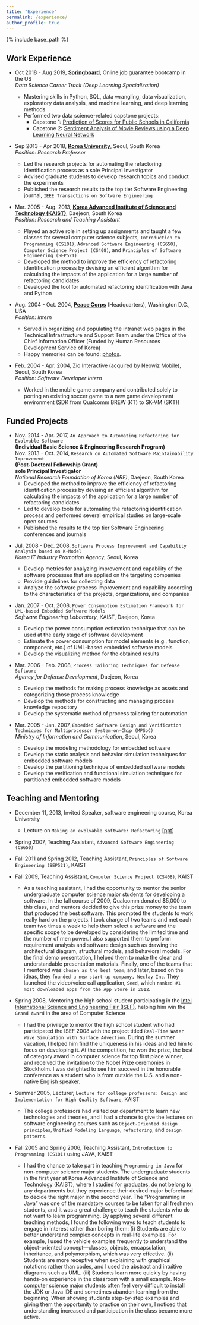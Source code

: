 ```yaml
---
title: "Experience"
permalink: /experience/
author_profile: true
---
```


{% include base_path %}

## Work Experience  

* Oct 2018 - Aug 2019, [**Springboard**](https://www.springboard.com/workshops/data-science-career-track/), Online job guarantee bootcamp in the US    
  *Data Science Career Track (Deep Learning Specialization)* 
    * Mastering skills in Python, SQL, data wrangling, data visualization, exploratory data analysis, and machine learning, and deep learning methods
    * Performed two data science-related capstone projects:  
      * Capstone 1: [Prediction of Scores for Public Schools in California](https://github.com/ahrimhan/data-science-project/tree/master/project1)
      * Capstone 2: [Sentiment Analysis of Movie Reviews using a Deep Learning Neural Network](https://github.com/ahrimhan/data-science-project/tree/master/project2)

* Sep 2013 - Apr 2018, [**Korea University**](http://www.korea.ac.kr/mbshome/mbs/en/index.do), Seoul, South Korea  
*Position: Research Professor*  
   * Led the research projects for automating the refactoring identification process as a sole Principal Investigator
   * Advised graduate students to develop research topics and conduct the experiments
   * Published the research results to the top tier Software Engineering journal, ``IEEE Transactions on Software Engineering``


* Mar. 2005 - Aug. 2013, [**Korea Advanced Institute of Science and Technology (KAIST)**](http://www.kaist.ac.kr/html/en/index.html), Daejeon, South Korea  
*Position: Research and Teaching Assistant*
  * Played an active role in setting up assignments and taught a few classes for several computer science subjects, ``Introduction to Programming (CS101)``, ``Advanced Software Engineering (CS650)``, ``Computer Science Project (CS408)``, and ``Principles of Software Engineering (SEP521)``
  * Developed the method to improve the efficiency of refactoring identification process by devising an efficient algorithm for calculating the impacts of the application for a large number of refactoring candidates
  * Developed the tool for automated refactoring identification with Java and Python  


* Aug. 2004 - Oct. 2004, [**Peace Corps**](https://www.peacecorps.gov/) (Headquarters), Washington D.C., USA  
*Position: Intern*
   * Served in organizing and populating the intranet web pages in the Technical Infrastructure and Support Team under the Office of the Chief Information Officer (Funded by Human Resources Development Service of Korea)
   * Happy memories can be found: [photos](https://photos.app.goo.gl/K1cXantwmb8j9xYa9).  


* Feb. 2004 - Apr. 2004, Zio Interactive (acquired by Neowiz Mobile), Seoul, South Korea  
*Position: Software Developer Intern*  
   * Worked in the mobile game company and contributed solely to porting an existing soccer game to a new game development environment (SDK from Qualcomm BREW (KT) to SK-VM (SKT))


## Funded Projects

   * Nov. 2014 - Apr. 2017, `An Approach to Automating Refactoring for Evolvable Software`  
   **(Individual Basic Science & Engineering Research Program)**  
   Nov. 2013 - Oct. 2014, `Research on Automated Software Maintainability Improvement`  
   **(Post-Doctoral Fellowship Grant)**    
   **sole Principal Investigator**   
   *National Research Foundation of Korea (NRF)*, Daejeon, South Korea  
     * Developed the method to improve the efficiency of refactoring identification process by devising an efficient algorithm for calculating the impacts of the application for a large number of refactoring candidates
     * Led to develop tools for automating the refactoring identification process and performed several empirical studies on large-scale open sources
     * Published the results to the top tier Software Engineering conferences and journals  

   <!-- Sep. 2013 - Dec. 2016, `Research on Tools for Highly Assured SW Development and High-Level Education for SW Engineers`  
   Information Technology Research Center (ITRC)  
   Ministry of Science, ICT and Future Planning, South Korea
   -->

   * Jul. 2008 - Dec. 2008, `Software Process Improvement and Capability Analysis based on K-Model`      
   *Korea IT Industry Promotion Agency*, Seoul, Korea
     * Develop metrics for analyzing improvement and capability of the software processes that are applied on the targeting companies
     * Provide guidelines for collecting data
     * Analyze the software process improvement and capability according to the characteristics of the projects, organizations, and companies


   * Jan. 2007 - Oct. 2008, `Power Consumption Estimation Framework for UML-based Embedded Software Models`    
   *Software Engineering Laboratory*, KAIST, Daejeon, Korea  
     * Develop the power consumption estimation technique that can be used at the early stage of software development
     * Estimate the power consumption for model elements (e.g., function, component, etc.) of UML-based embedded software models
     * Develop the visualizing method for the obtained results


   * Mar. 2006 - Feb. 2008, `Process Tailoring Techniques for Defense Software`  
   *Agency for Defense Development*, Daejeon, Korea   
     * Develop the methods for making process knowledge as assets and categorizing those process knowledge
     * Develop the methods for constructing and managing process knowledge repository
     * Develop the systematic method of process tailoring for automation


   * Mar. 2005 - Jan. 2007, `Embedded Software Design and Verification Techniques for Multiprocessor System-on-Chip (MPSoC)`  
   *Ministry of Information and Communication*, Seoul, Korea   
     * Develop the modeling methodology for embedded software
     * Develop the static analysis and behavior simulation techniques for embedded software models
     * Develop the partitioning technique of embedded software models
     * Develop the verification and functional simulation techniques for partitioned embedded software models


## Teaching and Mentoring

  * December 11, 2013, Invited Speaker, software engineering course, Korea University  
    * Lecture on `Making an evolvable software: Refactoring` [[ppt]](/files/LecturenoteRefactoring.pdf)


  * Spring 2007, Teaching Assistant, ``Advanced Software Engineering (CS650)``


  * Fall 2011 and Spring 2012, Teaching Assistant, ``Principles of Software Engineering (SEP521)``, KAIST


  * Fall 2009, Teaching Assistant, ``Computer Science Project (CS408)``, KAIST  
    * As a teaching assistant, I had the opportunity to mentor the senior undergraduate computer science major students for developing a software. In the fall course of 2009, Qualcomm donated $5,000 to this class, and mentors decided to give this prize money to the team that produced the best software. This prompted the students to work really hard on the projects. I took charge of two teams and met each team two times a week to help them select a software and the specific scope to be developed by considering the limited time and the number of men power. I also supported them to perform requirement analysis and software design such as drawing the architectural diagram, structural models, and behavioral models. For the final demo presentation, I helped them to make the clear and understandable presentation materials. Finally, one of the teams that I mentored was ``chosen as the best team``, and later, based on the ideas, they ``founded a new start-up company, Weclay Inc``. They launched the video/voice call application, ``Seed``, which ``ranked #1 most downloaded apps from the App Store in 2012``.  


  * Spring 2008, Mentoring the high school student participating in the [Intel International Science and Engineering Fair (ISEF)](https://student.societyforscience.org/intel-isef), helping him win the ``Grand Award`` in the area of Computer Science
     * I had the privilege to mentor the high school student who had participated the ISEF 2008 with the project titled ``Real-Time Water Wave Simulation with Surface Advection``. During the summer vacation, I helped him find the uniqueness in his ideas and led him to focus on developing it. At the competition, he won the prize, the best of category award in computer science for top first place winner, and received the invitation to the Nobel Prize ceremonies in Stockholm. I was delighted to see him succeed in the honorable conference as a student who is from outside the U.S. and a non-native English speaker.  


  * Summer 2005, Lecturer, `Lecture for college professors: Design and Implementation for High Quality Software`, KAIST
     * The college professors had visited our department to learn new technologies and theories, and I had a chance to give the lectures on software engineering courses such as `Object-Oriented design principles`, `Unified Modeling Language`, `refactoring`, and `design patterns`.


  * Fall 2005 and Spring 2006, Teaching Assistant, `Introduction to Programming (CS101)` using JAVA, KAIST
    * I had the chance to take part in teaching ``Programming in Java`` for non-computer science major students. The undergraduate students in the first year at Korea Advanced Institute of Science and Technology (KAIST), where I studied for graduates, do not belong to any departments but they experience their desired major beforehand to decide the right major in the second year. The “Programming in Java” was one of the mandatory courses to be taken for all freshmen students, and it was a great challenge to teach the students who do not want to learn programming. By applying several different teaching methods, I found the following ways to teach students to engage in interest rather than boring them: (i) Students are able to better understand complex concepts in real-life examples. For example, I used the vehicle examples frequently to understand the object-oriented concept—classes, objects, encapsulation, inheritance, and polymorphism, which was very effective. (ii) Students are more receptive when explaining with graphical notations rather than codes, and I used the abstract and intuitive diagrams such as UML. (iii) Students learn more quickly by having hands-on experience in the classroom with a small example. Non-computer science major students often feel very difficult to install the JDK or Java IDE and sometimes abandon learning from the beginning. When showing students step-by-step examples and giving them the opportunity to practice on their own, I noticed that understanding increased and participation in the class became more active.  
